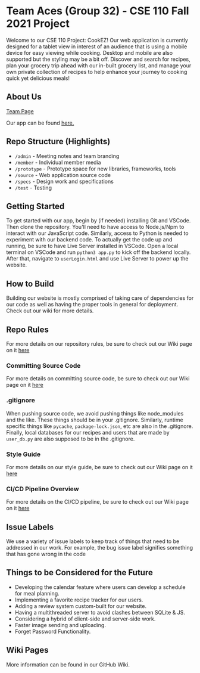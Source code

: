 # Team Aces (Group 32) - CSE 110 Fall 2021 Project

Welcome to our CSE 110 Project: CookEZ! Our web application is currently designed for a tablet view in interest of an audience that is using a mobile device for easy viewing while cooking. Desktop and mobile are also supported but the styling may be a bit off. Discover and search for recipes, plan your grocery trip ahead with our in-built grocery list, and manage your own private collection of recipes to help enhance your journey to cooking quick yet delicious meals! 

## About Us
[Team Page](admin/team.md)

Our app can be found [here.](https://www.home.cookez.click/userlogin)

## Repo Structure (Highlights)
- `/admin` - Meeting notes and team branding
- `/member` - Individual member media
- `/prototype` - Prototype space for new libraries, frameworks, tools
- `/source` - Web application source code
- `/specs` - Design work and specifications
- `/test` - Testing 

## Getting Started

To get started with our app, begin by (if needed) installing Git and VSCode. Then clone the repository. You'll need to have access to Node.js/Npm to interact with our JavaScript code. Similarly, access to Python is needed to experiment with our backend code. To actually get the code up and running, be sure to have Live Server installed in VSCode. Open a local terminal on VSCode and run `python3 app.py` to kick off the backend locally. After that, navigate to `userLogin.html` and use Live Server to power up the website.

## How to Build

Building our website is mostly comprised of taking care of dependencies for our code as well as having the proper tools in general for deployment. Check out our wiki for more details.

## Repo Rules

For more details on our repository rules, be sure to check out our Wiki page on it [here](https://github.com/cse110-fa21-group32/cse110-fa21-group32/wiki/Repo-Rules)

### Committing Source Code

For more details on committing source code, be sure to check out our Wiki page on it [here](https://github.com/cse110-fa21-group32/cse110-fa21-group32/wiki/Repo-Rules#commit)

### .gitignore

When pushing source code, we avoid pushing things like node_modules and the like. These things should be in your .gitignore. Similarly, runtime specific things like `pycache`, `package-lock.json`, etc are also in the .gitignore. Finally, local databases for our recipes and users that are made by `user_db.py` are also supposed to be in the .gitignore.

### Style Guide

For more details on our style guide, be sure to check out our Wiki page on it [here](https://github.com/cse110-fa21-group32/cse110-fa21-group32/wiki/Style-Guide)

### CI/CD Pipeline Overview

For more details on the CI/CD pipeline, be sure to check out our Wiki page on it [here](https://github.com/cse110-fa21-group32/cse110-fa21-group32/wiki/Pipeline)

## Issue Labels

We use a variety of issue labels to keep track of things that need to be addressed in our work. For example, the bug issue label signifies something that has gone wrong in the code 

## Things to be Considered for the Future
- Developing the calendar feature where users can develop a schedule for meal planning.
- Implementing a favorite recipe tracker for our users.
- Adding a review system custom-built for our website.
- Having a multithreaded server to avoid clashes between SQLite & JS.
- Considering a hybrid of client-side and server-side work.
- Faster image sending and uploading.
- Forget Password Functionality.

## Wiki Pages
More information can be found in our GitHub Wiki.
